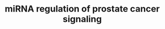 ---
annotations:
- id: DOID:10283
  parent: disease of cellular proliferation
  type: Disease Ontology
  value: prostate cancer
- id: PW:0000605
  parent: disease pathway
  type: Pathway Ontology
  value: cancer pathway
authors:
- Khanspers
- Egonw
- Maxvanson
- Fehrhart
- Eweitz
citedin: ''
communities:
- CPTAC
- ExRNA
description: 'Diagrammatic scheme depicting potential survival pathway-related gene
  targets of the downregulated microRNAs and their signaling pathways in prostate
  cancer cells. An integrated in silico and computational prediction databases (DIANA-micro
  T-CDS, miRBase, and TargetScan) were employed to predict potential targets of a
  subset of highly downregulated miRNAs (>2-fold) in prostate tumors. Note that some
  targeting miRNAs were removed from the original publication figure for clarity.
  These are represented in supplementary table S3: http://journals.sagepub.com/doi/suppl/10.1177/1535370216681554.'
last-edited: 2024-05-31
ndex: f4ec52de-8b68-11eb-9e72-0ac135e8bacf
organisms:
- Homo sapiens
redirect_from:
- /index.php/Pathway:WP3981
- /instance/WP3981
- /instance/WP3981_r130804
revision: r130804
schema-jsonld:
- '@context': https://schema.org/
  '@id': https://wikipathways.github.io/pathways/WP3981.html
  '@type': Dataset
  creator:
    '@type': Organization
    name: WikiPathways
  description: 'Diagrammatic scheme depicting potential survival pathway-related gene
    targets of the downregulated microRNAs and their signaling pathways in prostate
    cancer cells. An integrated in silico and computational prediction databases (DIANA-micro
    T-CDS, miRBase, and TargetScan) were employed to predict potential targets of
    a subset of highly downregulated miRNAs (>2-fold) in prostate tumors. Note that
    some targeting miRNAs were removed from the original publication figure for clarity.
    These are represented in supplementary table S3: http://journals.sagepub.com/doi/suppl/10.1177/1535370216681554.'
  keywords:
  - AKT3
  - AR
  - BAD
  - BCL2
  - CASP9
  - CCND1
  - CDKN1A
  - CDKN1B
  - CREB3L1
  - CREBBP
  - CTNNB1
  - DNA
  - FOXO1
  - GRB2
  - GSK3B
  - IKBKG
  - KRAS
  - MAP2K1
  - MAP2K2
  - MAPK1
  - MDM2
  - MTOR
  - NFKB1
  - NFKBIA
  - PDGFA
  - PDGFRB
  - PIK3CA
  - PIP3
  - PSA
  - RAF1
  - SOS1
  - TCF7
  - TP53
  license: CC0
  name: miRNA regulation of prostate cancer signaling
seo: CreativeWork
title: miRNA regulation of prostate cancer signaling
wpid: WP3981
---